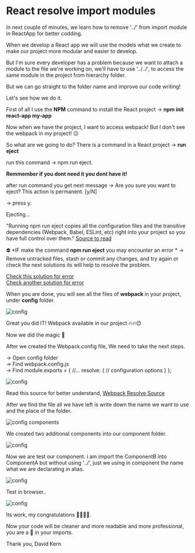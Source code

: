 # React resolve import modules

In next couple of minutes, we learn how to remove '../' from import module in ReactApp for better codding.

When we develop a React app we will use the models what we create to make our project more modular and easier to develop.

But I'm sure every developer has a problem because we want to attach a module to the file we're working on, we'll have to use '../../', to access the same module in the project from hierarchy folder. 

But we can go straight to the folder name and improve our code writing!

Let's see how we do it.

First of all I use the **NPM** command to install the React project -> **npm init react-app my-app**

Now when we have the project, I want to access webpack! But I don't see the webpack in my project! 😕

So what are we going to do?
There is a command in a React project -> **run eject**

run this command -> npm run eject.

**Remmember if you dont need it you dont have it!**

after run command you get next message -> Are you sure you want to eject? This action is permanent. [y/N] 

-> press y.

Ejecting...

"Running npm run eject copies all the configuration files and the transitive dependencies (Webpack, Babel, ESLint, etc) right into your project so you have full control over them." [Source to read](https://github.com/satendra02/react-chrome-extension/wiki/What-happens-when-you-eject-Create-React-App)

⛔️ *IF make the command **npm run eject** you may encounter an error * -> Remove untracked files, stash or commit any changes, and try again or check the next solutions its will help to resolve the problem.

[Check this solution for error](https://stackoverflow.com/questions/48854585/error-with-run-npm-run-eject-error-remove-untracked-files-stash-or-commit-a) <br>
[Check another solution for error](https://github.com/facebook/create-react-app/issues/2797)

When you are done, you will see all the files of **webpack** in your project, under **config** folder.

![config](https://www.imageupload.net/upload-image/2020/02/06/kjkkjkj5.png)

Great you did IT! Webpack available in our project 🔥🔥😊

Now we did the magic 🎉

After we created the Webpack.config file, We need to take the next steps.

-> Open config folder <br>
-> Find webpack.config.js  <br>
-> Find module.exports = {
  //...
  resolve: {
    // configuration options
  }
};
 <br>
 
![config](https://www.imageupload.net/upload-image/2020/02/06/Capturekokohh.png)

Read this source for better understand, [Webpack Resolve Source](https://github.com/facebook/create-react-app/issues/2797)

After we find the file all we have left is write down the name we want to use and the place of the folder.

![config components](https://www.imageupload.net/upload-image/2020/02/08/Captureklolhlkui.png)

We created two additional components into our component folder.

![config](https://www.imageupload.net/upload-image/2020/02/06/kgkgkg13.png)

Now we are test our component. i am import the ComponentB into ComponentA but without using '../', just we using in component the name what we are declarating in alias.

![config](https://www.imageupload.net/upload-image/2020/02/08/bgnfgnfn.png)

Test in browser..

![config](https://www.imageupload.net/upload-image/2020/02/08/workkoko.png)

Its work, my congratulations 🎉🎉🎉🎉. 

Now your code will be cleaner and more readable and more professional, you are a 🚀 in your imports.

Thank you,
David Kern
